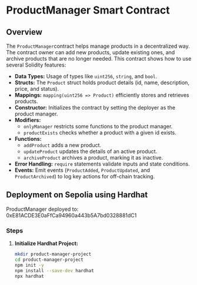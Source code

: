# ProductManager Smart Contract

## Overview
The `ProductManager`contract helps manage products in a decentralized way. The contract owner can add new products, update existing ones, and archive products that are no longer needed. This contract shows how to use several Solidity features:

- **Data Types:** Usage of types like `uint256`, `string`, and `bool`.
- **Structs:** The `Product` struct holds product details (id, name, description, price, and status).
- **Mappings:** `mapping(uint256 => Product)` efficiently stores and retrieves products.
- **Constructor:** Initializes the contract by setting the deployer as the product manager.
- **Modifiers:** 
  - `onlyManager` restricts some functions to the product manager.
  - `productExists` checks whether a product with a given id exists.
- **Functions:**
  - `addProduct` adds a new product.
  - `updateProduct` updates the details of an active product.
  - `archiveProduct` archives a product, marking it as inactive.
- **Error Handling:** `require` statements validate inputs and state conditions.
- **Events:** Emit events (`ProductAdded`, `ProductUpdated`, and `ProductArchived`) to log key actions for off-chain tracking.

## Deployment on Sepolia using Hardhat

ProductManager deployed to: 0xE81ACDE3E0aFfCa94960a443b5A7bd0328881dC1

### Steps

1. **Initialize Hardhat Project:**

   ```bash
   mkdir product-manager-project
   cd product-manager-project
   npm init -y
   npm install --save-dev hardhat
   npx hardhat
